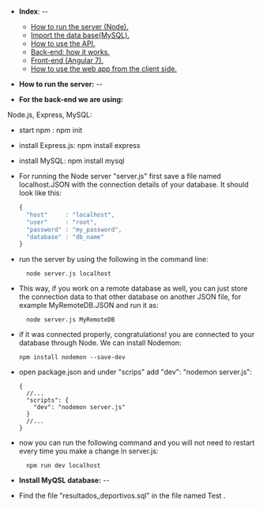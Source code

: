 * **Index**:
--

  *  [How to run the server (Node).]()
  *  [Import the data base(MySQL).]()
  *  [How to use the API.](https://bitbucket.org/constanza101/liga_espanyola/src/master/docs/API-docs.md)
  *  [Back-end: how it works.]()
  *  [Front-end (Angular 7).]()
  *  [How to use the web app from the client side.]()


* **How to run the server:**
--

* **For the back-end we are using:**

 Node.js, Express, MySQL:

  * start npm :
        npm init
  * install Express.js:
        npm install express
  * install MySQL:
        npm install mysql

* For running the Node server "server.js" first save a file named localhost.JSON with the connection details of your database. It should look like this:

  ```javascript
  {
    "host"     : "localhost",
    "user"     : "root",
    "password" : "my_password",
    "database" : "db_name"
  }
  ```      
* run the server by using the following in the command line:

        node server.js localhost

* This way, if you work on a remote database as well, you can just store the connection data to that other database on another JSON file, for example MyRemoteDB.JSON and run it as:

        node server.js MyRemoteDB

* if it was connected properly, congratulations! you are connected to your database through Node. We can install Nodemon:

      npm install nodemon --save-dev

* open package.json and under "scrips" add "dev": "nodemon server.js":

      {
        //...
        "scripts": {
          "dev": "nodemon server.js"
        }
        //...
      }

* now you can run the following command and you will not need to restart every time you make a change in server.js:

        npm run dev localhost


* **Install MyQSL database:**
--
* Find the file "resultados_deportivos.sql" in the file named    Test .  

